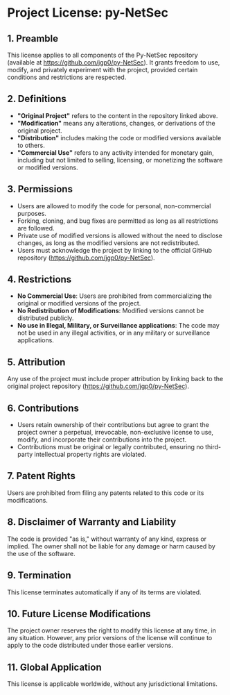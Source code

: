 # Project License: py-NetSec

## 1. Preamble

This license applies to all components of the Py-NetSec repository (available at https://github.com/jgp0/py-NetSec). It grants freedom to use, modify, and privately experiment with the project, provided certain conditions and restrictions are respected.

## 2. Definitions

- **"Original Project"** refers to the content in the repository linked above.
- **"Modification"** means any alterations, changes, or derivations of the original project.
- **"Distribution"** includes making the code or modified versions available to others.
- **"Commercial Use"** refers to any activity intended for monetary gain, including but not limited to selling, licensing, or monetizing the software or modified versions.

## 3. Permissions

- Users are allowed to modify the code for personal, non-commercial purposes.
- Forking, cloning, and bug fixes are permitted as long as all restrictions are followed.
- Private use of modified versions is allowed without the need to disclose changes, as long as the modified versions are not redistributed.
- Users must acknowledge the project by linking to the official GitHub repository (https://github.com/jgp0/py-NetSec).

## 4. Restrictions

- **No Commercial Use**: Users are prohibited from commercializing the original or modified versions of the project.
- **No Redistribution of Modifications**: Modified versions cannot be distributed publicly.
- **No use in Illegal, Military, or Surveillance applications**: The code may not be used in any illegal activities, or in any military or surveillance applications.

## 5. Attribution

Any use of the project must include proper attribution by linking back to the original project repository (https://github.com/jgp0/py-NetSec).

## 6. Contributions

- Users retain ownership of their contributions but agree to grant the project owner a perpetual, irrevocable, non-exclusive license to use, modify, and incorporate their contributions into the project.
- Contributions must be original or legally contributed, ensuring no third-party intellectual property rights are violated.

## 7. Patent Rights

Users are prohibited from filing any patents related to this code or its modifications.

## 8. Disclaimer of Warranty and Liability

The code is provided "as is," without warranty of any kind, express or implied. The owner shall not be liable for any damage or harm caused by the use of the software.

## 9. Termination

This license terminates automatically if any of its terms are violated.

## 10. Future License Modifications

The project owner reserves the right to modify this license at any time, in any situation. However, any prior versions of the license will continue to apply to the code distributed under those earlier versions.

## 11. Global Application

This license is applicable worldwide, without any jurisdictional limitations.
